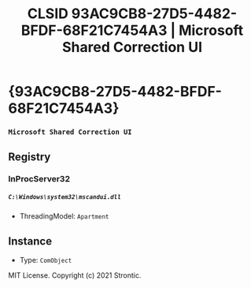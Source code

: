 ﻿---
title: "CLSID 93AC9CB8-27D5-4482-BFDF-68F21C7454A3 | Microsoft Shared Correction UI"
excerpt: What is COM-Object CLSID 93AC9CB8-27D5-4482-BFDF-68F21C7454A3?
---

# {93AC9CB8-27D5-4482-BFDF-68F21C7454A3}

### `Microsoft Shared Correction UI`

## Registry


### InProcServer32

##### `C:\Windows\system32\mscandui.dll`
* ThreadingModel: `Apartment`

## Instance

* Type: `ComObject`

MIT License. Copyright (c) 2021 Strontic.


